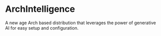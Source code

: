 # ArchIntelligence
A new age Arch based distribution that leverages the power of generative AI for easy setup and configuration. 
